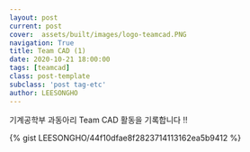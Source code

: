 ```yaml
---
layout: post
current: post
cover:  assets/built/images/logo-teamcad.PNG
navigation: True
title: Team CAD (1) 
date: 2020-10-21 18:00:00
tags: [teamcad]
class: post-template
subclass: 'post tag-etc'
author: LEESONGHO
---
```


기계공학부 과동아리 Team CAD 활동을 기록합니다 !!

{% gist LEESONGHO/44f10dfae8f2823714113162ea5b9412 %}